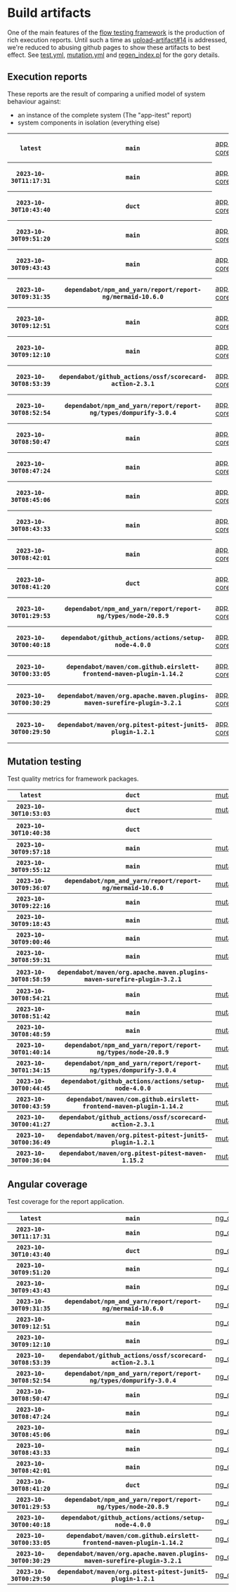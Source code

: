 # Build artifacts

One of the main features of the [flow testing framework](https://github.com/Mastercard/flow) is the production of rich execution reports.
Until such a time as [upload-artifact#14](https://github.com/actions/upload-artifact/issues/14) is addressed, we're reduced to abusing github pages to show these artifacts to best effect.
See [test.yml](https://github.com/Mastercard/flow/blob/main/.github/workflows/test.yml), [mutation.yml](https://github.com/Mastercard/flow/blob/main/.github/workflows/mutation.yml) and [regen_index.pl](https://github.com/Mastercard/flow/blob/pages/regen_index.pl) for the gory details.

## Execution reports

These reports are the result of comparing a unified model of system behaviour against:
 * an instance of the complete system (The "app-itest" report)
 * system components in isolation (everything else)

<!-- start:execution -->
<table>
	<tbody>
		<tr> <th><code>latest</code></th>
			 <th><code>main</code></th>
			<td><a href="execution/latest/app-core/target/mctf/latest/index.html">app-core</a></td>
			<td><a href="execution/latest/app-histogram/target/mctf/latest/index.html">app-histogram</a></td>
			<td><a href="execution/latest/app-itest/target/mctf/latest/index.html">app-itest</a></td>
			<td><a href="execution/latest/app-queue/target/mctf/latest/index.html">app-queue</a></td>
			<td><a href="execution/latest/app-store/target/mctf/latest/index.html">app-store</a></td>
			<td><a href="execution/latest/app-ui/target/mctf/latest/index.html">app-ui</a></td>
			<td><a href="execution/latest/app-web-ui/target/mctf/latest/index.html">app-web-ui</a></td>
		</tr>
		<tr> <th><code>2023-10-30T11:17:31</code></th>
			 <th><code>main</code></th>
			<td><a href="execution/1698664651/app-core/target/mctf/latest/index.html">app-core</a></td>
			<td><a href="execution/1698664651/app-histogram/target/mctf/latest/index.html">app-histogram</a></td>
			<td><a href="execution/1698664651/app-itest/target/mctf/latest/index.html">app-itest</a></td>
			<td><a href="execution/1698664651/app-queue/target/mctf/latest/index.html">app-queue</a></td>
			<td><a href="execution/1698664651/app-store/target/mctf/latest/index.html">app-store</a></td>
			<td><a href="execution/1698664651/app-ui/target/mctf/latest/index.html">app-ui</a></td>
			<td><a href="execution/1698664651/app-web-ui/target/mctf/latest/index.html">app-web-ui</a></td>
		</tr>
		<tr> <th><code>2023-10-30T10:43:40</code></th>
			 <th><code>duct</code></th>
			<td><a href="execution/1698662620/app-core/target/mctf/latest/index.html">app-core</a></td>
			<td><a href="execution/1698662620/app-histogram/target/mctf/latest/index.html">app-histogram</a></td>
			<td><a href="execution/1698662620/app-itest/target/mctf/latest/index.html">app-itest</a></td>
			<td><a href="execution/1698662620/app-queue/target/mctf/latest/index.html">app-queue</a></td>
			<td><a href="execution/1698662620/app-store/target/mctf/latest/index.html">app-store</a></td>
			<td><a href="execution/1698662620/app-ui/target/mctf/latest/index.html">app-ui</a></td>
			<td><a href="execution/1698662620/app-web-ui/target/mctf/latest/index.html">app-web-ui</a></td>
		</tr>
		<tr> <th><code>2023-10-30T09:51:20</code></th>
			 <th><code>main</code></th>
			<td><a href="execution/1698659480/app-core/target/mctf/latest/index.html">app-core</a></td>
			<td><a href="execution/1698659480/app-histogram/target/mctf/latest/index.html">app-histogram</a></td>
			<td><a href="execution/1698659480/app-itest/target/mctf/latest/index.html">app-itest</a></td>
			<td><a href="execution/1698659480/app-queue/target/mctf/latest/index.html">app-queue</a></td>
			<td><a href="execution/1698659480/app-store/target/mctf/latest/index.html">app-store</a></td>
			<td><a href="execution/1698659480/app-ui/target/mctf/latest/index.html">app-ui</a></td>
			<td><a href="execution/1698659480/app-web-ui/target/mctf/latest/index.html">app-web-ui</a></td>
		</tr>
		<tr> <th><code>2023-10-30T09:43:43</code></th>
			 <th><code>main</code></th>
			<td><a href="execution/1698659023/app-core/target/mctf/latest/index.html">app-core</a></td>
			<td><a href="execution/1698659023/app-histogram/target/mctf/latest/index.html">app-histogram</a></td>
			<td><a href="execution/1698659023/app-itest/target/mctf/latest/index.html">app-itest</a></td>
			<td><a href="execution/1698659023/app-queue/target/mctf/latest/index.html">app-queue</a></td>
			<td><a href="execution/1698659023/app-store/target/mctf/latest/index.html">app-store</a></td>
			<td><a href="execution/1698659023/app-ui/target/mctf/latest/index.html">app-ui</a></td>
			<td><a href="execution/1698659023/app-web-ui/target/mctf/latest/index.html">app-web-ui</a></td>
		</tr>
		<tr> <th><code>2023-10-30T09:31:35</code></th>
			 <th><code>dependabot/npm_and_yarn/report/report-ng/mermaid-10.6.0</code></th>
			<td><a href="execution/1698658295/app-core/target/mctf/latest/index.html">app-core</a></td>
			<td><a href="execution/1698658295/app-histogram/target/mctf/latest/index.html">app-histogram</a></td>
			<td><a href="execution/1698658295/app-itest/target/mctf/latest/index.html">app-itest</a></td>
			<td><a href="execution/1698658295/app-queue/target/mctf/latest/index.html">app-queue</a></td>
			<td><a href="execution/1698658295/app-store/target/mctf/latest/index.html">app-store</a></td>
			<td><a href="execution/1698658295/app-ui/target/mctf/latest/index.html">app-ui</a></td>
			<td><a href="execution/1698658295/app-web-ui/target/mctf/latest/index.html">app-web-ui</a></td>
		</tr>
		<tr> <th><code>2023-10-30T09:12:51</code></th>
			 <th><code>main</code></th>
			<td><a href="execution/1698657171/app-core/target/mctf/latest/index.html">app-core</a></td>
			<td><a href="execution/1698657171/app-histogram/target/mctf/latest/index.html">app-histogram</a></td>
			<td><a href="execution/1698657171/app-itest/target/mctf/latest/index.html">app-itest</a></td>
			<td><a href="execution/1698657171/app-queue/target/mctf/latest/index.html">app-queue</a></td>
			<td><a href="execution/1698657171/app-store/target/mctf/latest/index.html">app-store</a></td>
			<td><a href="execution/1698657171/app-ui/target/mctf/latest/index.html">app-ui</a></td>
			<td><a href="execution/1698657171/app-web-ui/target/mctf/latest/index.html">app-web-ui</a></td>
		</tr>
		<tr> <th><code>2023-10-30T09:12:10</code></th>
			 <th><code>main</code></th>
			<td><a href="execution/1698657130/app-core/target/mctf/latest/index.html">app-core</a></td>
			<td><a href="execution/1698657130/app-histogram/target/mctf/latest/index.html">app-histogram</a></td>
			<td><a href="execution/1698657130/app-itest/target/mctf/latest/index.html">app-itest</a></td>
			<td><a href="execution/1698657130/app-queue/target/mctf/latest/index.html">app-queue</a></td>
			<td><a href="execution/1698657130/app-store/target/mctf/latest/index.html">app-store</a></td>
			<td><a href="execution/1698657130/app-ui/target/mctf/latest/index.html">app-ui</a></td>
			<td><a href="execution/1698657130/app-web-ui/target/mctf/latest/index.html">app-web-ui</a></td>
		</tr>
		<tr> <th><code>2023-10-30T08:53:39</code></th>
			 <th><code>dependabot/github_actions/ossf/scorecard-action-2.3.1</code></th>
			<td><a href="execution/1698656019/app-core/target/mctf/latest/index.html">app-core</a></td>
			<td><a href="execution/1698656019/app-histogram/target/mctf/latest/index.html">app-histogram</a></td>
			<td><a href="execution/1698656019/app-itest/target/mctf/latest/index.html">app-itest</a></td>
			<td><a href="execution/1698656019/app-queue/target/mctf/latest/index.html">app-queue</a></td>
			<td><a href="execution/1698656019/app-store/target/mctf/latest/index.html">app-store</a></td>
			<td><a href="execution/1698656019/app-ui/target/mctf/latest/index.html">app-ui</a></td>
			<td><a href="execution/1698656019/app-web-ui/target/mctf/latest/index.html">app-web-ui</a></td>
		</tr>
		<tr> <th><code>2023-10-30T08:52:54</code></th>
			 <th><code>dependabot/npm_and_yarn/report/report-ng/types/dompurify-3.0.4</code></th>
			<td><a href="execution/1698655974/app-core/target/mctf/latest/index.html">app-core</a></td>
			<td><a href="execution/1698655974/app-histogram/target/mctf/latest/index.html">app-histogram</a></td>
			<td><a href="execution/1698655974/app-itest/target/mctf/latest/index.html">app-itest</a></td>
			<td><a href="execution/1698655974/app-queue/target/mctf/latest/index.html">app-queue</a></td>
			<td><a href="execution/1698655974/app-store/target/mctf/latest/index.html">app-store</a></td>
			<td><a href="execution/1698655974/app-ui/target/mctf/latest/index.html">app-ui</a></td>
			<td><a href="execution/1698655974/app-web-ui/target/mctf/latest/index.html">app-web-ui</a></td>
		</tr>
		<tr> <th><code>2023-10-30T08:50:47</code></th>
			 <th><code>main</code></th>
			<td><a href="execution/1698655847/app-core/target/mctf/latest/index.html">app-core</a></td>
			<td><a href="execution/1698655847/app-histogram/target/mctf/latest/index.html">app-histogram</a></td>
			<td><a href="execution/1698655847/app-itest/target/mctf/latest/index.html">app-itest</a></td>
			<td><a href="execution/1698655847/app-queue/target/mctf/latest/index.html">app-queue</a></td>
			<td><a href="execution/1698655847/app-store/target/mctf/latest/index.html">app-store</a></td>
			<td><a href="execution/1698655847/app-ui/target/mctf/latest/index.html">app-ui</a></td>
			<td><a href="execution/1698655847/app-web-ui/target/mctf/latest/index.html">app-web-ui</a></td>
		</tr>
		<tr> <th><code>2023-10-30T08:47:24</code></th>
			 <th><code>main</code></th>
			<td><a href="execution/1698655644/app-core/target/mctf/latest/index.html">app-core</a></td>
			<td><a href="execution/1698655644/app-histogram/target/mctf/latest/index.html">app-histogram</a></td>
			<td><a href="execution/1698655644/app-itest/target/mctf/latest/index.html">app-itest</a></td>
			<td><a href="execution/1698655644/app-queue/target/mctf/latest/index.html">app-queue</a></td>
			<td><a href="execution/1698655644/app-store/target/mctf/latest/index.html">app-store</a></td>
			<td><a href="execution/1698655644/app-ui/target/mctf/latest/index.html">app-ui</a></td>
			<td><a href="execution/1698655644/app-web-ui/target/mctf/latest/index.html">app-web-ui</a></td>
		</tr>
		<tr> <th><code>2023-10-30T08:45:06</code></th>
			 <th><code>main</code></th>
			<td><a href="execution/1698655506/app-core/target/mctf/latest/index.html">app-core</a></td>
			<td><a href="execution/1698655506/app-histogram/target/mctf/latest/index.html">app-histogram</a></td>
			<td><a href="execution/1698655506/app-itest/target/mctf/latest/index.html">app-itest</a></td>
			<td><a href="execution/1698655506/app-queue/target/mctf/latest/index.html">app-queue</a></td>
			<td><a href="execution/1698655506/app-store/target/mctf/latest/index.html">app-store</a></td>
			<td><a href="execution/1698655506/app-ui/target/mctf/latest/index.html">app-ui</a></td>
			<td><a href="execution/1698655506/app-web-ui/target/mctf/latest/index.html">app-web-ui</a></td>
		</tr>
		<tr> <th><code>2023-10-30T08:43:33</code></th>
			 <th><code>main</code></th>
			<td><a href="execution/1698655413/app-core/target/mctf/latest/index.html">app-core</a></td>
			<td><a href="execution/1698655413/app-histogram/target/mctf/latest/index.html">app-histogram</a></td>
			<td><a href="execution/1698655413/app-itest/target/mctf/latest/index.html">app-itest</a></td>
			<td><a href="execution/1698655413/app-queue/target/mctf/latest/index.html">app-queue</a></td>
			<td><a href="execution/1698655413/app-store/target/mctf/latest/index.html">app-store</a></td>
			<td><a href="execution/1698655413/app-ui/target/mctf/latest/index.html">app-ui</a></td>
			<td><a href="execution/1698655413/app-web-ui/target/mctf/latest/index.html">app-web-ui</a></td>
		</tr>
		<tr> <th><code>2023-10-30T08:42:01</code></th>
			 <th><code>main</code></th>
			<td><a href="execution/1698655321/app-core/target/mctf/latest/index.html">app-core</a></td>
			<td><a href="execution/1698655321/app-histogram/target/mctf/latest/index.html">app-histogram</a></td>
			<td><a href="execution/1698655321/app-itest/target/mctf/latest/index.html">app-itest</a></td>
			<td><a href="execution/1698655321/app-queue/target/mctf/latest/index.html">app-queue</a></td>
			<td><a href="execution/1698655321/app-store/target/mctf/latest/index.html">app-store</a></td>
			<td><a href="execution/1698655321/app-ui/target/mctf/latest/index.html">app-ui</a></td>
			<td><a href="execution/1698655321/app-web-ui/target/mctf/latest/index.html">app-web-ui</a></td>
		</tr>
		<tr> <th><code>2023-10-30T08:41:20</code></th>
			 <th><code>duct</code></th>
			<td><a href="execution/1698655280/app-core/target/mctf/latest/index.html">app-core</a></td>
			<td><a href="execution/1698655280/app-histogram/target/mctf/latest/index.html">app-histogram</a></td>
			<td><a href="execution/1698655280/app-itest/target/mctf/latest/index.html">app-itest</a></td>
			<td><a href="execution/1698655280/app-queue/target/mctf/latest/index.html">app-queue</a></td>
			<td><a href="execution/1698655280/app-store/target/mctf/latest/index.html">app-store</a></td>
			<td><a href="execution/1698655280/app-ui/target/mctf/latest/index.html">app-ui</a></td>
			<td><a href="execution/1698655280/app-web-ui/target/mctf/latest/index.html">app-web-ui</a></td>
		</tr>
		<tr> <th><code>2023-10-30T01:29:53</code></th>
			 <th><code>dependabot/npm_and_yarn/report/report-ng/types/node-20.8.9</code></th>
			<td><a href="execution/1698629393/app-core/target/mctf/latest/index.html">app-core</a></td>
			<td><a href="execution/1698629393/app-histogram/target/mctf/latest/index.html">app-histogram</a></td>
			<td><a href="execution/1698629393/app-itest/target/mctf/latest/index.html">app-itest</a></td>
			<td><a href="execution/1698629393/app-queue/target/mctf/latest/index.html">app-queue</a></td>
			<td><a href="execution/1698629393/app-store/target/mctf/latest/index.html">app-store</a></td>
			<td><a href="execution/1698629393/app-ui/target/mctf/latest/index.html">app-ui</a></td>
			<td><a href="execution/1698629393/app-web-ui/target/mctf/latest/index.html">app-web-ui</a></td>
		</tr>
		<tr> <th><code>2023-10-30T00:40:18</code></th>
			 <th><code>dependabot/github_actions/actions/setup-node-4.0.0</code></th>
			<td><a href="execution/1698626418/app-core/target/mctf/latest/index.html">app-core</a></td>
			<td><a href="execution/1698626418/app-histogram/target/mctf/latest/index.html">app-histogram</a></td>
			<td><a href="execution/1698626418/app-itest/target/mctf/latest/index.html">app-itest</a></td>
			<td><a href="execution/1698626418/app-queue/target/mctf/latest/index.html">app-queue</a></td>
			<td><a href="execution/1698626418/app-store/target/mctf/latest/index.html">app-store</a></td>
			<td><a href="execution/1698626418/app-ui/target/mctf/latest/index.html">app-ui</a></td>
			<td><a href="execution/1698626418/app-web-ui/target/mctf/latest/index.html">app-web-ui</a></td>
		</tr>
		<tr> <th><code>2023-10-30T00:33:05</code></th>
			 <th><code>dependabot/maven/com.github.eirslett-frontend-maven-plugin-1.14.2</code></th>
			<td><a href="execution/1698625985/app-core/target/mctf/latest/index.html">app-core</a></td>
			<td><a href="execution/1698625985/app-histogram/target/mctf/latest/index.html">app-histogram</a></td>
			<td><a href="execution/1698625985/app-itest/target/mctf/latest/index.html">app-itest</a></td>
			<td><a href="execution/1698625985/app-queue/target/mctf/latest/index.html">app-queue</a></td>
			<td><a href="execution/1698625985/app-store/target/mctf/latest/index.html">app-store</a></td>
			<td><a href="execution/1698625985/app-ui/target/mctf/latest/index.html">app-ui</a></td>
			<td><a href="execution/1698625985/app-web-ui/target/mctf/latest/index.html">app-web-ui</a></td>
		</tr>
		<tr> <th><code>2023-10-30T00:30:29</code></th>
			 <th><code>dependabot/maven/org.apache.maven.plugins-maven-surefire-plugin-3.2.1</code></th>
			<td><a href="execution/1698625829/app-core/target/mctf/latest/index.html">app-core</a></td>
			<td><a href="execution/1698625829/app-histogram/target/mctf/latest/index.html">app-histogram</a></td>
			<td><a href="execution/1698625829/app-itest/target/mctf/latest/index.html">app-itest</a></td>
			<td><a href="execution/1698625829/app-queue/target/mctf/latest/index.html">app-queue</a></td>
			<td><a href="execution/1698625829/app-store/target/mctf/latest/index.html">app-store</a></td>
			<td><a href="execution/1698625829/app-ui/target/mctf/latest/index.html">app-ui</a></td>
			<td><a href="execution/1698625829/app-web-ui/target/mctf/latest/index.html">app-web-ui</a></td>
		</tr>
		<tr> <th><code>2023-10-30T00:29:50</code></th>
			 <th><code>dependabot/maven/org.pitest-pitest-junit5-plugin-1.2.1</code></th>
			<td><a href="execution/1698625790/app-core/target/mctf/latest/index.html">app-core</a></td>
			<td><a href="execution/1698625790/app-histogram/target/mctf/latest/index.html">app-histogram</a></td>
			<td><a href="execution/1698625790/app-itest/target/mctf/latest/index.html">app-itest</a></td>
			<td><a href="execution/1698625790/app-queue/target/mctf/latest/index.html">app-queue</a></td>
			<td><a href="execution/1698625790/app-store/target/mctf/latest/index.html">app-store</a></td>
			<td><a href="execution/1698625790/app-ui/target/mctf/latest/index.html">app-ui</a></td>
			<td><a href="execution/1698625790/app-web-ui/target/mctf/latest/index.html">app-web-ui</a></td>
		</tr>
	</tbody>
</table>
<!-- end:execution -->

## Mutation testing

Test quality metrics for framework packages.

<!-- start:mutation -->
<table>
	<tbody>
		<tr> <th><code>latest</code></th>
			 <th><code>duct</code></th>
			<td><a href="mutation/latest/mutation_report/index.html">mutation</a></td>
			<td></td>
			<td></td>
			<td></td>
			<td></td>
			<td></td>
			<td></td>
			<td></td>
			<td></td>
			<td></td>
			<td></td>
			<td></td>
			<td></td>
			<td></td>
		</tr>
		<tr> <th><code>2023-10-30T10:53:03</code></th>
			 <th><code>duct</code></th>
			<td><a href="mutation/1698663183/mutation_report/index.html">mutation</a></td>
			<td></td>
			<td></td>
			<td></td>
			<td></td>
			<td></td>
			<td></td>
			<td></td>
			<td></td>
			<td></td>
			<td></td>
			<td></td>
			<td></td>
			<td></td>
		</tr>
		<tr> <th><code>2023-10-30T10:40:38</code></th>
			 <th><code>duct</code></th>
			<td></td>
			<td><a href="mutation/1698662438/mutation_report/index.html">mutation_report</a></td>
			<td><a href="mutation/1698662438/project_mutation_reports/api/target/pit-reports/index.html">project_mutation_reports/api/target/pit-reports</a></td>
			<td><a href="mutation/1698662438/project_mutation_reports/builder/target/pit-reports/index.html">project_mutation_reports/builder/target/pit-reports</a></td>
			<td><a href="mutation/1698662438/project_mutation_reports/message/message-core/target/pit-reports/index.html">project_mutation_reports/message/message-core/target/pit-reports</a></td>
			<td><a href="mutation/1698662438/project_mutation_reports/message/message-http/target/pit-reports/index.html">project_mutation_reports/message/message-http/target/pit-reports</a></td>
			<td><a href="mutation/1698662438/project_mutation_reports/message/message-json/target/pit-reports/index.html">project_mutation_reports/message/message-json/target/pit-reports</a></td>
			<td><a href="mutation/1698662438/project_mutation_reports/message/message-sql/target/pit-reports/index.html">project_mutation_reports/message/message-sql/target/pit-reports</a></td>
			<td><a href="mutation/1698662438/project_mutation_reports/message/message-text/target/pit-reports/index.html">project_mutation_reports/message/message-text/target/pit-reports</a></td>
			<td><a href="mutation/1698662438/project_mutation_reports/message/message-web/target/pit-reports/index.html">project_mutation_reports/message/message-web/target/pit-reports</a></td>
			<td><a href="mutation/1698662438/project_mutation_reports/message/message-xml/target/pit-reports/index.html">project_mutation_reports/message/message-xml/target/pit-reports</a></td>
			<td><a href="mutation/1698662438/project_mutation_reports/model/target/pit-reports/index.html">project_mutation_reports/model/target/pit-reports</a></td>
			<td><a href="mutation/1698662438/project_mutation_reports/validation/validation-core/target/pit-reports/index.html">project_mutation_reports/validation/validation-core/target/pit-reports</a></td>
			<td><a href="mutation/1698662438/project_mutation_reports/validation/validation-junit5/target/pit-reports/index.html">project_mutation_reports/validation/validation-junit5/target/pit-reports</a></td>
		</tr>
		<tr> <th><code>2023-10-30T09:57:18</code></th>
			 <th><code>main</code></th>
			<td><a href="mutation/1698659838/mutation_report/index.html">mutation</a></td>
			<td></td>
			<td></td>
			<td></td>
			<td></td>
			<td></td>
			<td></td>
			<td></td>
			<td></td>
			<td></td>
			<td></td>
			<td></td>
			<td></td>
			<td></td>
		</tr>
		<tr> <th><code>2023-10-30T09:55:12</code></th>
			 <th><code>main</code></th>
			<td><a href="mutation/1698659712/mutation_report/index.html">mutation</a></td>
			<td></td>
			<td></td>
			<td></td>
			<td></td>
			<td></td>
			<td></td>
			<td></td>
			<td></td>
			<td></td>
			<td></td>
			<td></td>
			<td></td>
			<td></td>
		</tr>
		<tr> <th><code>2023-10-30T09:36:07</code></th>
			 <th><code>dependabot/npm_and_yarn/report/report-ng/mermaid-10.6.0</code></th>
			<td><a href="mutation/1698658567/mutation_report/index.html">mutation</a></td>
			<td></td>
			<td></td>
			<td></td>
			<td></td>
			<td></td>
			<td></td>
			<td></td>
			<td></td>
			<td></td>
			<td></td>
			<td></td>
			<td></td>
			<td></td>
		</tr>
		<tr> <th><code>2023-10-30T09:22:16</code></th>
			 <th><code>main</code></th>
			<td><a href="mutation/1698657736/mutation_report/index.html">mutation</a></td>
			<td></td>
			<td></td>
			<td></td>
			<td></td>
			<td></td>
			<td></td>
			<td></td>
			<td></td>
			<td></td>
			<td></td>
			<td></td>
			<td></td>
			<td></td>
		</tr>
		<tr> <th><code>2023-10-30T09:18:43</code></th>
			 <th><code>main</code></th>
			<td><a href="mutation/1698657523/mutation_report/index.html">mutation</a></td>
			<td></td>
			<td></td>
			<td></td>
			<td></td>
			<td></td>
			<td></td>
			<td></td>
			<td></td>
			<td></td>
			<td></td>
			<td></td>
			<td></td>
			<td></td>
		</tr>
		<tr> <th><code>2023-10-30T09:00:46</code></th>
			 <th><code>main</code></th>
			<td><a href="mutation/1698656446/mutation_report/index.html">mutation</a></td>
			<td></td>
			<td></td>
			<td></td>
			<td></td>
			<td></td>
			<td></td>
			<td></td>
			<td></td>
			<td></td>
			<td></td>
			<td></td>
			<td></td>
			<td></td>
		</tr>
		<tr> <th><code>2023-10-30T08:59:31</code></th>
			 <th><code>main</code></th>
			<td><a href="mutation/1698656371/mutation_report/index.html">mutation</a></td>
			<td></td>
			<td></td>
			<td></td>
			<td></td>
			<td></td>
			<td></td>
			<td></td>
			<td></td>
			<td></td>
			<td></td>
			<td></td>
			<td></td>
			<td></td>
		</tr>
		<tr> <th><code>2023-10-30T08:58:59</code></th>
			 <th><code>dependabot/maven/org.apache.maven.plugins-maven-surefire-plugin-3.2.1</code></th>
			<td></td>
			<td><a href="mutation/1698656339/mutation_report/index.html">mutation_report</a></td>
			<td><a href="mutation/1698656339/project_mutation_reports/api/target/pit-reports/index.html">project_mutation_reports/api/target/pit-reports</a></td>
			<td><a href="mutation/1698656339/project_mutation_reports/builder/target/pit-reports/index.html">project_mutation_reports/builder/target/pit-reports</a></td>
			<td><a href="mutation/1698656339/project_mutation_reports/message/message-core/target/pit-reports/index.html">project_mutation_reports/message/message-core/target/pit-reports</a></td>
			<td><a href="mutation/1698656339/project_mutation_reports/message/message-http/target/pit-reports/index.html">project_mutation_reports/message/message-http/target/pit-reports</a></td>
			<td><a href="mutation/1698656339/project_mutation_reports/message/message-json/target/pit-reports/index.html">project_mutation_reports/message/message-json/target/pit-reports</a></td>
			<td><a href="mutation/1698656339/project_mutation_reports/message/message-sql/target/pit-reports/index.html">project_mutation_reports/message/message-sql/target/pit-reports</a></td>
			<td><a href="mutation/1698656339/project_mutation_reports/message/message-text/target/pit-reports/index.html">project_mutation_reports/message/message-text/target/pit-reports</a></td>
			<td><a href="mutation/1698656339/project_mutation_reports/message/message-web/target/pit-reports/index.html">project_mutation_reports/message/message-web/target/pit-reports</a></td>
			<td><a href="mutation/1698656339/project_mutation_reports/message/message-xml/target/pit-reports/index.html">project_mutation_reports/message/message-xml/target/pit-reports</a></td>
			<td><a href="mutation/1698656339/project_mutation_reports/model/target/pit-reports/index.html">project_mutation_reports/model/target/pit-reports</a></td>
			<td><a href="mutation/1698656339/project_mutation_reports/validation/validation-core/target/pit-reports/index.html">project_mutation_reports/validation/validation-core/target/pit-reports</a></td>
			<td><a href="mutation/1698656339/project_mutation_reports/validation/validation-junit5/target/pit-reports/index.html">project_mutation_reports/validation/validation-junit5/target/pit-reports</a></td>
		</tr>
		<tr> <th><code>2023-10-30T08:54:21</code></th>
			 <th><code>main</code></th>
			<td><a href="mutation/1698656061/mutation_report/index.html">mutation</a></td>
			<td></td>
			<td></td>
			<td></td>
			<td></td>
			<td></td>
			<td></td>
			<td></td>
			<td></td>
			<td></td>
			<td></td>
			<td></td>
			<td></td>
			<td></td>
		</tr>
		<tr> <th><code>2023-10-30T08:51:42</code></th>
			 <th><code>main</code></th>
			<td><a href="mutation/1698655902/mutation_report/index.html">mutation</a></td>
			<td></td>
			<td></td>
			<td></td>
			<td></td>
			<td></td>
			<td></td>
			<td></td>
			<td></td>
			<td></td>
			<td></td>
			<td></td>
			<td></td>
			<td></td>
		</tr>
		<tr> <th><code>2023-10-30T08:48:59</code></th>
			 <th><code>main</code></th>
			<td><a href="mutation/1698655739/mutation_report/index.html">mutation</a></td>
			<td></td>
			<td></td>
			<td></td>
			<td></td>
			<td></td>
			<td></td>
			<td></td>
			<td></td>
			<td></td>
			<td></td>
			<td></td>
			<td></td>
			<td></td>
		</tr>
		<tr> <th><code>2023-10-30T01:40:14</code></th>
			 <th><code>dependabot/npm_and_yarn/report/report-ng/types/node-20.8.9</code></th>
			<td><a href="mutation/1698630014/mutation_report/index.html">mutation</a></td>
			<td></td>
			<td></td>
			<td></td>
			<td></td>
			<td></td>
			<td></td>
			<td></td>
			<td></td>
			<td></td>
			<td></td>
			<td></td>
			<td></td>
			<td></td>
		</tr>
		<tr> <th><code>2023-10-30T01:34:15</code></th>
			 <th><code>dependabot/npm_and_yarn/report/report-ng/types/dompurify-3.0.4</code></th>
			<td><a href="mutation/1698629655/mutation_report/index.html">mutation</a></td>
			<td></td>
			<td></td>
			<td></td>
			<td></td>
			<td></td>
			<td></td>
			<td></td>
			<td></td>
			<td></td>
			<td></td>
			<td></td>
			<td></td>
			<td></td>
		</tr>
		<tr> <th><code>2023-10-30T00:44:45</code></th>
			 <th><code>dependabot/github_actions/actions/setup-node-4.0.0</code></th>
			<td><a href="mutation/1698626685/mutation_report/index.html">mutation</a></td>
			<td></td>
			<td></td>
			<td></td>
			<td></td>
			<td></td>
			<td></td>
			<td></td>
			<td></td>
			<td></td>
			<td></td>
			<td></td>
			<td></td>
			<td></td>
		</tr>
		<tr> <th><code>2023-10-30T00:43:59</code></th>
			 <th><code>dependabot/maven/com.github.eirslett-frontend-maven-plugin-1.14.2</code></th>
			<td><a href="mutation/1698626639/mutation_report/index.html">mutation</a></td>
			<td></td>
			<td></td>
			<td></td>
			<td></td>
			<td></td>
			<td></td>
			<td></td>
			<td></td>
			<td></td>
			<td></td>
			<td></td>
			<td></td>
			<td></td>
		</tr>
		<tr> <th><code>2023-10-30T00:41:27</code></th>
			 <th><code>dependabot/github_actions/ossf/scorecard-action-2.3.1</code></th>
			<td><a href="mutation/1698626487/mutation_report/index.html">mutation</a></td>
			<td></td>
			<td></td>
			<td></td>
			<td></td>
			<td></td>
			<td></td>
			<td></td>
			<td></td>
			<td></td>
			<td></td>
			<td></td>
			<td></td>
			<td></td>
		</tr>
		<tr> <th><code>2023-10-30T00:36:49</code></th>
			 <th><code>dependabot/maven/org.pitest-pitest-junit5-plugin-1.2.1</code></th>
			<td><a href="mutation/1698626209/mutation_report/index.html">mutation</a></td>
			<td></td>
			<td></td>
			<td></td>
			<td></td>
			<td></td>
			<td></td>
			<td></td>
			<td></td>
			<td></td>
			<td></td>
			<td></td>
			<td></td>
			<td></td>
		</tr>
		<tr> <th><code>2023-10-30T00:36:04</code></th>
			 <th><code>dependabot/maven/org.pitest-pitest-maven-1.15.2</code></th>
			<td><a href="mutation/1698626164/mutation_report/index.html">mutation</a></td>
			<td></td>
			<td></td>
			<td></td>
			<td></td>
			<td></td>
			<td></td>
			<td></td>
			<td></td>
			<td></td>
			<td></td>
			<td></td>
			<td></td>
			<td></td>
		</tr>
	</tbody>
</table>
<!-- end:mutation -->

## Angular coverage

Test coverage for the report application.

<!-- start:ng_coverage -->
<table>
	<tbody>
		<tr> <th><code>latest</code></th>
			 <th><code>main</code></th>
			<td><a href="ng_coverage/latest/report/index.html">ng_coverage</a></td>
		</tr>
		<tr> <th><code>2023-10-30T11:17:31</code></th>
			 <th><code>main</code></th>
			<td><a href="ng_coverage/1698664651/report/index.html">ng_coverage</a></td>
		</tr>
		<tr> <th><code>2023-10-30T10:43:40</code></th>
			 <th><code>duct</code></th>
			<td><a href="ng_coverage/1698662620/report/index.html">ng_coverage</a></td>
		</tr>
		<tr> <th><code>2023-10-30T09:51:20</code></th>
			 <th><code>main</code></th>
			<td><a href="ng_coverage/1698659480/report/index.html">ng_coverage</a></td>
		</tr>
		<tr> <th><code>2023-10-30T09:43:43</code></th>
			 <th><code>main</code></th>
			<td><a href="ng_coverage/1698659023/report/index.html">ng_coverage</a></td>
		</tr>
		<tr> <th><code>2023-10-30T09:31:35</code></th>
			 <th><code>dependabot/npm_and_yarn/report/report-ng/mermaid-10.6.0</code></th>
			<td><a href="ng_coverage/1698658295/report/index.html">ng_coverage</a></td>
		</tr>
		<tr> <th><code>2023-10-30T09:12:51</code></th>
			 <th><code>main</code></th>
			<td><a href="ng_coverage/1698657171/report/index.html">ng_coverage</a></td>
		</tr>
		<tr> <th><code>2023-10-30T09:12:10</code></th>
			 <th><code>main</code></th>
			<td><a href="ng_coverage/1698657130/report/index.html">ng_coverage</a></td>
		</tr>
		<tr> <th><code>2023-10-30T08:53:39</code></th>
			 <th><code>dependabot/github_actions/ossf/scorecard-action-2.3.1</code></th>
			<td><a href="ng_coverage/1698656019/report/index.html">ng_coverage</a></td>
		</tr>
		<tr> <th><code>2023-10-30T08:52:54</code></th>
			 <th><code>dependabot/npm_and_yarn/report/report-ng/types/dompurify-3.0.4</code></th>
			<td><a href="ng_coverage/1698655974/report/index.html">ng_coverage</a></td>
		</tr>
		<tr> <th><code>2023-10-30T08:50:47</code></th>
			 <th><code>main</code></th>
			<td><a href="ng_coverage/1698655847/report/index.html">ng_coverage</a></td>
		</tr>
		<tr> <th><code>2023-10-30T08:47:24</code></th>
			 <th><code>main</code></th>
			<td><a href="ng_coverage/1698655644/report/index.html">ng_coverage</a></td>
		</tr>
		<tr> <th><code>2023-10-30T08:45:06</code></th>
			 <th><code>main</code></th>
			<td><a href="ng_coverage/1698655506/report/index.html">ng_coverage</a></td>
		</tr>
		<tr> <th><code>2023-10-30T08:43:33</code></th>
			 <th><code>main</code></th>
			<td><a href="ng_coverage/1698655413/report/index.html">ng_coverage</a></td>
		</tr>
		<tr> <th><code>2023-10-30T08:42:01</code></th>
			 <th><code>main</code></th>
			<td><a href="ng_coverage/1698655321/report/index.html">ng_coverage</a></td>
		</tr>
		<tr> <th><code>2023-10-30T08:41:20</code></th>
			 <th><code>duct</code></th>
			<td><a href="ng_coverage/1698655280/report/index.html">ng_coverage</a></td>
		</tr>
		<tr> <th><code>2023-10-30T01:29:53</code></th>
			 <th><code>dependabot/npm_and_yarn/report/report-ng/types/node-20.8.9</code></th>
			<td><a href="ng_coverage/1698629393/report/index.html">ng_coverage</a></td>
		</tr>
		<tr> <th><code>2023-10-30T00:40:18</code></th>
			 <th><code>dependabot/github_actions/actions/setup-node-4.0.0</code></th>
			<td><a href="ng_coverage/1698626418/report/index.html">ng_coverage</a></td>
		</tr>
		<tr> <th><code>2023-10-30T00:33:05</code></th>
			 <th><code>dependabot/maven/com.github.eirslett-frontend-maven-plugin-1.14.2</code></th>
			<td><a href="ng_coverage/1698625985/report/index.html">ng_coverage</a></td>
		</tr>
		<tr> <th><code>2023-10-30T00:30:29</code></th>
			 <th><code>dependabot/maven/org.apache.maven.plugins-maven-surefire-plugin-3.2.1</code></th>
			<td><a href="ng_coverage/1698625829/report/index.html">ng_coverage</a></td>
		</tr>
		<tr> <th><code>2023-10-30T00:29:50</code></th>
			 <th><code>dependabot/maven/org.pitest-pitest-junit5-plugin-1.2.1</code></th>
			<td><a href="ng_coverage/1698625790/report/index.html">ng_coverage</a></td>
		</tr>
	</tbody>
</table>
<!-- end:ng_coverage -->